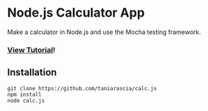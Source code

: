 # Node.js Calculator App

Make a calculator in Node.js and use the Mocha testing framework.

### [View Tutorial](https://www.taniarascia.com/unit-testing-in-javascript/)!

## Installation

```
git clone https://github.com/taniarascia/calc.js
npm install
node calc.js
```
